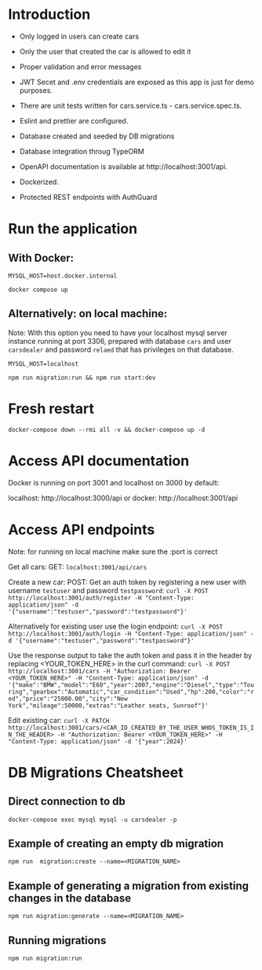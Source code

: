 # Introduction

- Only logged in users can create cars
- Only the user that created the car is allowed to edit it
- Proper validation and error messages

- JWT Secet and .env credentials are exposed as this app is just for demo purposes.
- There are unit tests written for cars.service.ts - cars.service.spec.ts.
- Eslint and prettier are configured.
- Database created and seeded by DB migrations
- Database integration throug TypeORM
- OpenAPI documentation is available at http://localhost:3001/api.
- Dockerized.
- Protected REST endpoints with AuthGuard

# Run the application

## With Docker:

`MYSQL_HOST=host.docker.internal`

`docker compose up`

## Alternatively: on local machine:

Note: With this option you need to have your localhost mysql server instance running at port 3306, prepared with database `cars` and user `carsdealer` and password `relaed` that has privileges on that database.

`MYSQL_HOST=localhost`

`npm run migration:run && npm run start:dev`

# Fresh restart

`docker-compose down --rmi all -v && docker-compose up -d`

# Access API documentation

Docker is running on port 3001 and localhost on 3000 by default:

localhost: http://localhost:3000/api
or
docker: http://localhost:3001/api

# Access API endpoints

Note: for running on local machine make sure the :port is correct

Get all cars:
GET: `localhost:3001/api/cars`

Create a new car:
POST:
Get an auth token by registering a new user with username `testuser` and password `testpassword`:
`curl -X POST http://localhost:3001/auth/register -H "Content-Type: application/json" -d '{"username":"testuser","password":"testpassword"}'`

Alternatively for existing user use the login endpoint:
`curl -X POST http://localhost:3001/auth/login -H "Content-Type: application/json" -d '{"username":"testuser","password":"testpassword"}'`

Use the response output to take the auth token and pass it in the header by replacing <YOUR_TOKEN_HERE> in the curl command:
`curl -X POST http://localhost:3001/cars -H "Authorization: Bearer <YOUR_TOKEN_HERE>" -H "Content-Type: application/json" -d '{"make":"BMW","model":"E60","year":2007,"engine":"Diesel","type":"Touring","gearbox":"Automatic","car_condition":"Used","hp":200,"color":"red","price":"25000.00","city":"New York","mileage":50000,"extras":"Leather seats, Sunroof"}'`

Edit existing car:
`curl -X PATCH http://localhost:3001/cars/<CAR_ID_CREATED_BY_THE_USER_WHOS_TOKEN_IS_IN_THE_HEADER> -H "Authorization: Bearer <YOUR_TOKEN_HERE>" -H "Content-Type: application/json" -d '{"year":2024}'`

# DB Migrations Cheatsheet

## Direct connection to db

`docker-compose exec mysql mysql -u carsdealer -p`

## Example of creating an empty db migration

`npm run  migration:create --name=<MIGRATION_NAME>`

## Example of generating a migration from existing changes in the database

`npm run migration:generate --name=<MIGRATION_NAME>`

## Running migrations

`npm run migration:run`
